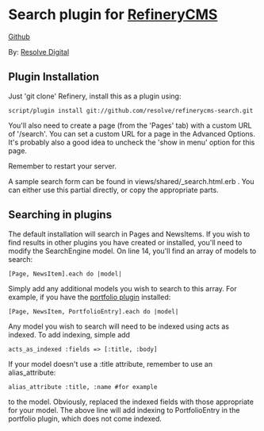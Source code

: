# Search plugin for [RefineryCMS](http://www.refinerycms.com)
[Github](http://github.com/resolve/refinerycms)

By: [Resolve Digital](http://www.resolvedigital.com)

## Plugin Installation

Just 'git clone' Refinery, install this as a plugin using:

    script/plugin install git://github.com/resolve/refinerycms-search.git

You'll also need to create a page (from the 'Pages' tab) with a custom URL of '/search'.  You can set a custom URL for a page in the Advanced Options.  It's probably also a good idea to uncheck the 'show in menu' option for this page.

Remember to restart your server.

A sample search form can be found in views/shared/_search.html.erb .  You can either use this partial directly, or copy the appropriate parts.

## Searching in plugins

The default installation will search in Pages and NewsItems.  If you wish to find results in other plugins you have created or installed, you'll need to modify the SearchEngine model.  On line 14, you'll find an array of models to search:

    [Page, NewsItem].each do |model|

Simply add any additional models you wish to search to this array.  For example, if you have the [portfolio plugin](http://github.com/resolve/refinerycms-portfolio) installed:

    [Page, NewsItem, PortfolioEntry].each do |model|

Any model you wish to search will need to be indexed using acts as indexed. To add indexing, simple add

    acts_as_indexed :fields => [:title, :body]

If your model doesn't use a :title attribute, remember to use an alias_attribute:

    alias_attribute :title, :name #for example

to the model. Obviously, replaced the indexed fields with those appropriate for your model.  The above line will add indexing to PortfolioEntry in the portfolio plugin, which does not come indexed.